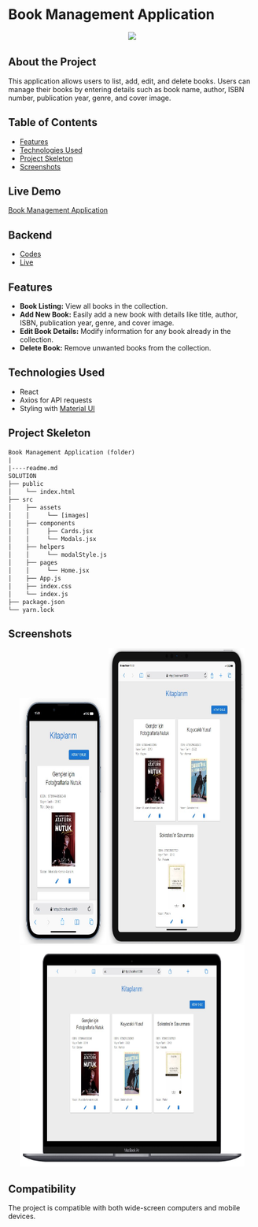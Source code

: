 # Book Management Application

<div align="center">
  <img src="./src/assets/readmeImages/kitaplarım.gif" />
</div>

## About the Project

This application allows users to list, add, edit, and delete books. Users can manage their books by entering details such as book name, author, ISBN number, publication year, genre, and cover image.

## Table of Contents

- [Features](#features)
- [Technologies Used](#technologies-used)
- [Project Skeleton](#project-skeleton)
- [Screenshots](#screenshots)

## Live Demo

[Book Management Application](https://library-fe-two.vercel.app/)

## Backend

- [Codes](https://github.com/furkan-dogu/Library_BE)
- [Live](https://library-be-tw3h.onrender.com/)

## Features

- **Book Listing:** View all books in the collection.
- **Add New Book:** Easily add a new book with details like title, author, ISBN, publication year, genre, and cover image.
- **Edit Book Details:** Modify information for any book already in the collection.
- **Delete Book:** Remove unwanted books from the collection.

## Technologies Used

- React
- Axios for API requests
- Styling with [Material UI](https://mui.com/)

## Project Skeleton

```
Book Management Application (folder)
|
|----readme.md         
SOLUTION
├── public
│    └── index.html
├── src
│    ├── assets
│    │     └── [images]
│    ├── components  
│    │     ├── Cards.jsx       
│    │     └── Modals.jsx  
│    ├── helpers
│    │     └── modalStyle.js
│    ├── pages  
│    │     └── Home.jsx 
│    ├── App.js
│    ├── index.css
│    └── index.js
├── package.json
└── yarn.lock
```

## Screenshots

<div align="center">
  <img src="./src/assets/readmeImages/Screenshot_1.jpg"  width="35%" height="500" />
  <img src="./src/assets/readmeImages/Screenshot_2.jpg"  width="55%" height="600" />
  <img src="./src/assets/readmeImages/Screenshot_3.jpg"  width="90.5%" height="450" />
</div>

## Compatibility

The project is compatible with both wide-screen computers and mobile devices.